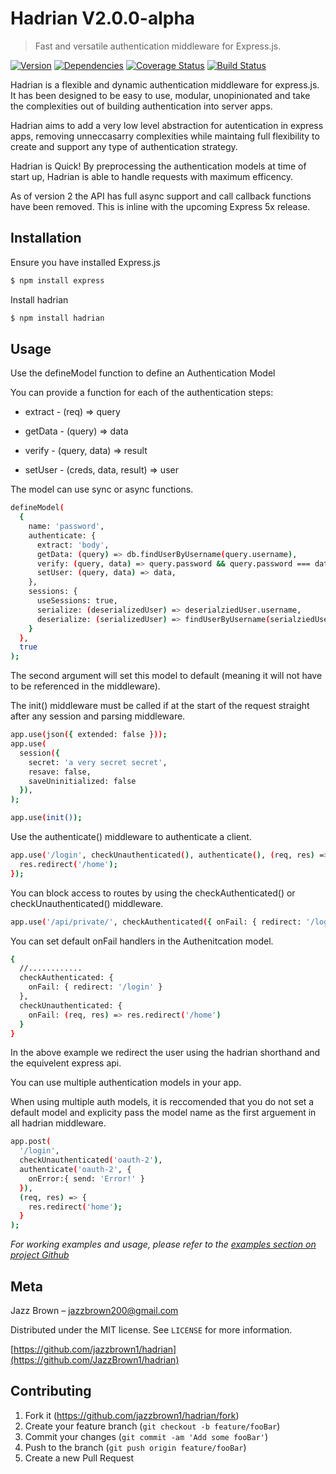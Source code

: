 # Hadrian V2.0.0-alpha
> Fast and versatile authentication middleware for Express.js.

[![Version][npm-version]][npm-url]
[![Dependencies][npm-dependencies]][npm-url]
[![Coverage Status](https://coveralls.io/repos/github/JazzBrown1/hadrian/badge.svg?branch=master)](https://coveralls.io/github/JazzBrown1/hadrian?branch=master)
[![Build Status](https://travis-ci.com/JazzBrown1/hadrian.svg?branch=master)](https://travis-ci.com/JazzBrown1/hadrian)

Hadrian is a flexible and dynamic authentication middleware for express.js. It has been designed to be easy to use, modular, unopinionated and take the complexities out of building authentication into server apps.

Hadrian aims to add a very low level abstraction for autentication in express apps, removing unneccasarry complexities while maintaing full flexibility to create and support any type of authentication strategy.

Hadrian is Quick! By preprocessing the authentication models at time of start up, Hadrian is able to handle requests with maximum efficency.

As of version 2 the API has full async support and call callback functions have been removed. This is inline with the upcoming Express 5x release.

## Installation

Ensure you have installed Express.js

```sh
$ npm install express
```

Install hadrian

```sh
$ npm install hadrian
```

## Usage

Use the defineModel function to define an Authentication Model

You can provide a function for each of the authentication steps:

- extract - (req) => query

- getData - (query) => data

- verify - (query, data) => result

- setUser - (creds, data, result) => user

The model can use sync or async functions.

```sh
defineModel(
  {
    name: 'password',
    authenticate: {
      extract: 'body',
      getData: (query) => db.findUserByUsername(query.username),
      verify: (query, data) => query.password && query.password === data.password,
      setUser: (query, data) => data,
    },
    sessions: {
      useSessions: true,
      serialize: (deserializedUser) => deserialziedUser.username,
      deserialize: (serializedUser) => findUserByUsername(serialziedUser)
    }
  },
  true
);
```

The second argument will set this model to default (meaning it will not have to be referenced in the middleware).


The init() middleware must be called if at the start of the request straight after any session and parsing middleware.

```sh
app.use(json({ extended: false }));
app.use(
  session({
    secret: 'a very secret secret',
    resave: false,
    saveUninitialized: false
  }),
);

app.use(init());
```

Use the authenticate() middleware to authenticate a client.

```sh
app.use('/login', checkUnauthenticated(), authenticate(), (req, res) => {
  res.redirect('/home');
});
```

You can block access to routes by using the checkAuthenticated() or checkUnauthenticated() middleware.

```sh
app.use('/api/private/', checkAuthenticated({ onFail: { redirect: '/login' } }), privateApiRoutes);
```

You can set default onFail handlers in the Authenitcation model.

```sh
{
  //............
  checkAuthenticated: {
    onFail: { redirect: '/login' }
  },
  checkUnauthenticated: {
    onFail: (req, res) => res.redirect('/home')
  }
}
 ```

In the above example we redirect the user using the hadrian shorthand and the equivelent express api.

You can use multiple authentication models in your app.

When using multiple auth models, it is reccomended that you do not set a default model and explicity pass the model name as the first arguement in all hadrian middleware.

```sh
app.post(
  '/login',
  checkUnauthenticated('oauth-2'),
  authenticate('oauth-2', {
    onError:{ send: 'Error!' }
  }),
  (req, res) => {
    res.redirect('home');
  }
);
```

_For working examples and usage, please refer to the [examples section on project Github](https://github.com/JazzBrown1/hadrian/tree/master/examples/)_

## Meta

Jazz Brown – jazzbrown200@gmail.com

Distributed under the MIT license. See ``LICENSE`` for more information.

[https://github.com/jazzbrown1/hadrian](https://github.com/JazzBrown1/hadrian)

## Contributing

1. Fork it (<https://github.com/jazzbrown1/hadrian/fork>)
2. Create your feature branch (`git checkout -b feature/fooBar`)
3. Commit your changes (`git commit -am 'Add some fooBar'`)
4. Push to the branch (`git push origin feature/fooBar`)
5. Create a new Pull Request

<!-- Markdown link & img urls -->
[npm-version]: https://img.shields.io/npm/v/hadrian
[npm-dependencies]: https://img.shields.io/david/jazzbrown1/hadrian
[npm-downloads]: https://img.shields.io/npm/dm/hadrian
[npm-url]: https://npmjs.org/hadrian/
